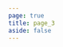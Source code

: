 ```yaml
---
page: true
title: page_3
aside: false
---
```

<script setup>
import Page from "../../.vitepress/theme/components/Page.vue";
import { useData } from "vitepress";
const { theme } = useData();
const posts = theme.value.posts.slice(20,30)
</script>
<Page :posts="posts" :pageCurrent="3" :pagesNum="12" />